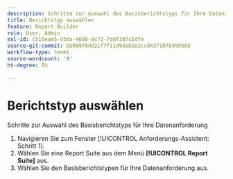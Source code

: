 ```yaml
---
description: Schritte zur Auswahl des Basisberichtstyps für Ihre Datenanforderung
title: Berichtstyp auswählen
feature: Report Builder
role: User, Admin
exl-id: c515eae5-93da-460b-8c72-7ddf3d7c5dfe
source-git-commit: bb908f8dd21f7f11d93eb2e3cc843f107b99950d
workflow-type: tm+mt
source-wordcount: '0'
ht-degree: 0%

---
```


# Berichtstyp auswählen

Schritte zur Auswahl des Basisberichtstyps für Ihre Datenanforderung

1. Navigieren Sie zum Fenster [!UICONTROL Anforderungs-Assistent: Schritt 1].
1. Wählen Sie eine Report Suite aus dem Menü **[!UICONTROL Report Suite]** aus.
1. Wählen Sie den Basisberichtstypen für Ihre Datenanforderung aus.
